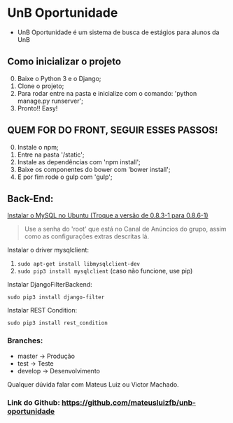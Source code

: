 # UnB Oportunidade
- UnB Oportunidade é um sistema de busca de estágios para alunos da UnB

## Como inicializar o projeto

0. Baixe o Python 3 e o Django;
1. Clone o projeto;
2. Para rodar entre na pasta e inicialize com o comando: 'python manage.py runserver';
3. Pronto!! Easy!

## QUEM FOR DO FRONT, SEGUIR ESSES PASSOS!

0. Instale o npm;
1. Entre na pasta '/static';
2. Instale as dependências com 'npm install';
3. Baixe os componentes do bower com 'bower install';
4. E por fim rode o gulp com 'gulp';

## Back-End:
[Instalar o MySQL no Ubuntu (Troque a versão de 0.8.3-1 para 0.8.6-1)](https://www.digitalocean.com/community/tutorials/how-to-install-the-latest-mysql-on-ubuntu-16-04)
> Use a senha do 'root' que está no Canal de Anúncios do grupo, assim como as configurações extras descritas lá.

Instalar o driver mysqlclient:
1. ```sudo apt-get install libmysqlclient-dev```
2. ```sudo pip3 install mysqlclient``` (caso não funcione, use pip)

Instalar DjangoFilterBackend:
```
sudo pip3 install django-filter
```

Instalar REST Condition:
```
sudo pip3 install rest_condition
```

### Branches:

- master -> Produção
- test -> Teste
- develop -> Desenvolvimento

Qualquer dúvida falar com Mateus Luiz ou Victor Machado.

### Link do Github: https://github.com/mateusluizfb/unb-oportunidade
